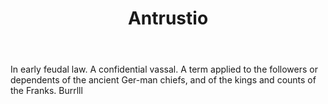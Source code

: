 ---
title: Antrustio
letter: A
permalink: "/definitions/bld-antrustio.html"
body: In early feudal law. A confidential vassal. A term applied to the followers
  or dependents of the ancient Ger-man chiefs, and of the kings and counts of the
  Franks. Burrlll
published_at: '2018-07-07'
source: Black's Law Dictionary 2nd Ed (1910)
layout: post
---